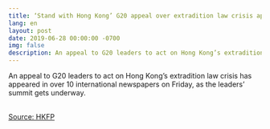 ```yaml
---
title: ‘Stand with Hong Kong’ G20 appeal over extradition law crisis appears in over 10 int’l newspapers
lang: en
layout: post
date: 2019-06-28 00:00:00 -0700
img: false
description: An appeal to G20 leaders to act on Hong Kong’s extradition law crisis has appeared in over 10 international newspapers on Friday, as the leaders’ summit gets underway.
---
```


An appeal to G20 leaders to act on Hong Kong’s extradition law crisis has appeared in over 10 international newspapers on Friday, as the leaders’ summit gets underway.

<br>[Source: HKFP](https://www.hongkongfp.com/2019/06/28/stand-hong-kong-g20-appeal-extradition-law-crisis-appears-10-intl-newspapers/)